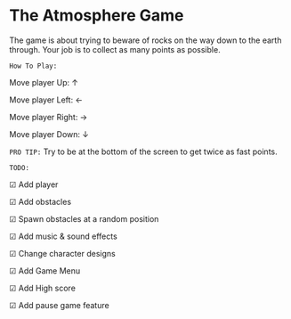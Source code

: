 # The Atmosphere Game

The game is about trying to beware of rocks on the way down to the earth through. Your job is to collect as many points as possible.


`How To Play: `

Move player Up: ↑ 

Move player Left: ← 

Move player Right: → 

Move player Down: ↓ 



`PRO TIP:` Try to be at the bottom of the screen to get twice as fast points.




`TODO:`

☑ Add player

☑ Add obstacles

☑ Spawn obstacles at a random position

☑ Add music & sound effects

☑ Change character designs

☑ Add Game Menu

☑ Add High score

☑ Add pause game feature
